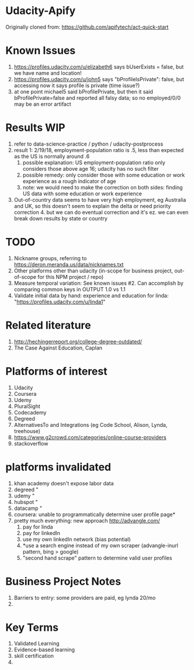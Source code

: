 # Udacity-Apify

Originally cloned from: https://github.com/apifytech/act-quick-start

# Known Issues

1. https://profiles.udacity.com/u/elizabeth6 says bUserExists = false, but we have name and location!
2. https://profiles.udacity.com/u/john5 says "bProfileIsPrivate": false, but accessing now it says profile is private (time issue?)
3. at one point michael5 said bProfilePrivate, but then it said bProfilePrivate=false and reported all falsy data; so no employed/0/0 may be an error artifact

# Results WIP

1. refer to data-science-practice / python / udacity-postprocess
2. result 1: 2/19/18, employment-population ratio is .5, less than expected as the US is normally around .6
    1. possible explanation: US employment-population ratio only considers those above age 16; udacity has no such filter
    2. possible remedy: only consider those with some education or work experience as a rough indicator of age
    3. note: we would need to make the correction on both sides: finding US data with some education or work experience
3. Out-of-country data seems to have very high employment, eg Australia and UK, so this doesn't seem to explain the delta or need priority correction
    4. but we can do eventual correction and it's ez. we can even break down results by state or country

# TODO

1. Nickname groups, referring to https://deron.meranda.us/data/nicknames.txt
2. Other platforms other than udacity (in-scope for business project, out-of-scope for this NPM project / repo)
3. Measure temporal variation: See known issues #2. Can accomplish by comparing common keys in OUTPUT 1.0 vs 1.1
4. Validate initial data by hand: experience and education for linda: "https://profiles.udacity.com/u/linda1"

# Related literature

1. http://hechingerreport.org/college-degree-outdated/
2. The Case Against Education, Caplan

# Platforms of interest

1. Udacity
2. Coursera
3. Udemy
4. PluralSight
5. Codecademy
6. Degreed
7. AlternativesTo and Integrations (eg Code School, Alison, Lynda, treehouse)
8. https://www.g2crowd.com/categories/online-course-providers
9. stackoverflow

# platforms invalidated
  1. khan academy doesn't expose labor data
  2. degreed "
  3. udemy "
  5. hubspot "
  6. datacamp "
  4. coursera: unable to programmatically determine user profile page*
  5. pretty much everything: new approach http://advangle.com/
     1. pay for linda
     2. pay for linkedIn
     3. use my own linkedIn network (bias potential)
     4. *use a search engine instead of my own scraper (advangle-inurl pattern, bing > google)
     5. "second hand scrape" pattern to determine valid user profiles

# Business Project Notes

1. Barriers to entry: some providers are paid, eg lynda 20/mo
2. 

# Key Terms

1. Validated Learning
2. Evidence-based learning
3. skill certification
4. 
